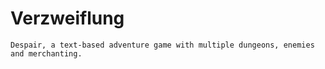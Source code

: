 # Verzweiflung

`Despair, a text-based adventure game with multiple dungeons, enemies and merchanting.`
